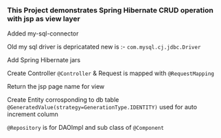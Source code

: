 
### This Project demonstrates Spring Hibernate CRUD operation with jsp as view layer
  Added my-sql-connector
  
  Old my sql driver is depricatated new is :- ``` com.mysql.cj.jdbc.Driver ```

  Add Spring Hibernate jars

  Create Controller ``` @Controller ``` & Request is mapped with ``` @RequestMapping ```

  Return the jsp page name for view

 Create Entity corrosponding to db table
 ``` @GeneratedValue(strategy=GenerationType.IDENTITY)``` used for auto increment column

 ```@Repository``` is for DAOImpl and sub class of ```@Component```


